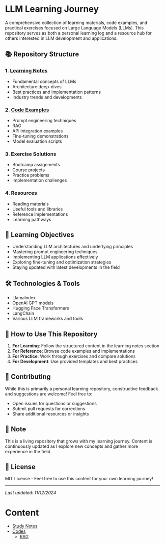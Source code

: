 # LLM Learning Journey

A comprehensive collection of learning materials, code examples, and practical exercises focused on Large Language Models (LLMs). This repository serves as both a personal learning log and a resource hub for others interested in LLM development and applications.

## 📚 Repository Structure

### 1. [Learning Notes](reading%2FREADME.md)
- Fundamental concepts of LLMs
- Architecture deep-dives
- Best practices and implementation patterns
- Industry trends and developments

### 2. [Code Examples](codes)
- Prompt engineering techniques
- RAG
- API integration examples
- Fine-tuning demonstrations
- Model evaluation scripts

### 3. Exercise Solutions
- Bootcamp assignments
- Course projects
- Practice problems
- Implementation challenges

### 4. Resources
- Reading materials
- Useful tools and libraries
- Reference implementations
- Learning pathways

## 🎯 Learning Objectives

- Understanding LLM architectures and underlying principles
- Mastering prompt engineering techniques
- Implementing LLM applications effectively
- Exploring fine-tuning and optimization strategies
- Staying updated with latest developments in the field

## 🛠️ Technologies & Tools

- LlamaIndex
- OpenAI GPT models
- Hugging Face Transformers
- LangChain
- Various LLM frameworks and tools

## 📖 How to Use This Repository

1. **For Learning**: Follow the structured content in the learning notes section
2. **For Reference**: Browse code examples and implementations
3. **For Practice**: Work through exercises and compare solutions
4. **For Development**: Use provided templates and best practices

## 🤝 Contributing

While this is primarily a personal learning repository, constructive feedback and suggestions are welcome! Feel free to:
- Open issues for questions or suggestions
- Submit pull requests for corrections
- Share additional resources or insights

## 📝 Note

This is a living repository that grows with my learning journey. Content is continuously updated as I explore new concepts and gather more experience in the field.

## 📜 License

MIT License - Feel free to use this content for your own learning journey!

---
*Last updated: 11/12/2024*


# Content

- [Study Notes](reading%2FREADME.md)
- [Codes](codes)
  - [RAG](codes/RAG)